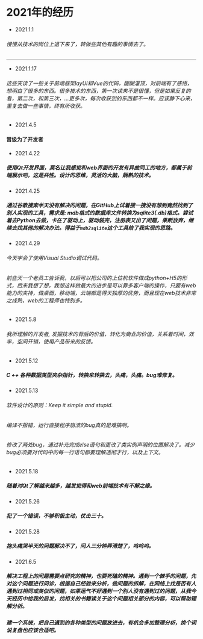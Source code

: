 # 2021年的经历

* 2021.1.1

###### 慢慢从技术的岗位上退下来了，转做些其他有趣的事情去了。

---

* 2021.1.17

###### 这些天读了一些关于前端框架layUI和Vue的代码，醍醐灌顶，对前端有了感悟，想明白了很多的东西。很多技术的东西，第一次读来不是很懂，但是如果反复的看，第二次，和第三次，...更多次，每次收获到的东西都不一样。应该静下心来，重复去做一些事情，终有所收获。

* 2021.4.5

#### 晋级为了开发者


* 2021.4.22

##### 使用Qt开发界面，莫名让我感觉和web界面的开发有异曲同工的地方，都属于前端展示吧，这是共性。设计的思维，灵活的大脑，娴熟的技术。

* 2021.4.25

##### 通过谷歌搜索半天没有解决的问题，在GitHub上试着搜一搜没有想到竟然找到了别人实现的工具，需求是: mdb格式的数据库文件转换为sqlite3(.db)格式。尝试着去Python去做，卡在了驱动上，驱动装完，注册表又出了问题，果断放弃，继续去找其他的解决办法。得益于`mdb2sqlite`这个工具给了我实现的思路。


* 2021.4.29

###### 今天学会了使用Visual Studio调试代码。
###### 前些天一个老员工告诉我，以后可以把公司的上位机软件做成python+H5的形式，后来我想了想，我想这样做最大的进步是可以靠多客户端的操作，只要有web能力的夹持，做桌面，移动端，云端都是得天独厚的优势，而且现在web技术非常之成熟，web的工程师也特别多。

* 2021.5.8

###### 我所理解的开发者, 发掘技术的背后的价值，转化为商业的价值，关系着时间，效率，空间开销，使用产品带来的反馈。

* 2021.5.12

##### C ++ 各种数据类型夹杂指针，转换来转换去，头痛，头痛。bug难修复。

* 2021.5.13

###### 软件设计的原则：Keep it simple and stupid.
###### 编译不报错，运行直接程序崩溃的bug真的是难搞啊。
###### 修改了两处bug，通过补充完成else语句和更改了类实例声明的位置解决了。减少bug必须要对代码中的每一行语句都要理解透彻才行，以及上下文。

* 2021.5.18

##### 随着对Qt了解越来越多，越发觉得和web前端技术有不解之缘。

* 2021.5.26

##### 犯了一个错误，不够积极主动，仗击三十。

* 2021.5.28

##### 抱头痛哭半天的问题解决不了，问人三分钟弄清楚了，呜呜呜。

* 2021.6.5

##### 解决工程上的问题需要点研究的精神，也要死磕的精神。遇到一个棘手的问题，先对这个问题进行问诊，根据自己经验来分析，做问题的拆解，在网络上找是否有人遇到过相同或类似的问题，如果运气不好遇到一个别人没有遇到过的问题，从我今天经历中给我的启发，找相关的书籍读关于这个问题相关部分的内容，可以帮助理解分析。
##### 建一个系统，把自己遇到的各种类型的问题放进去，有机会多加整理分析，换个词说复盘也应该合适吧。

